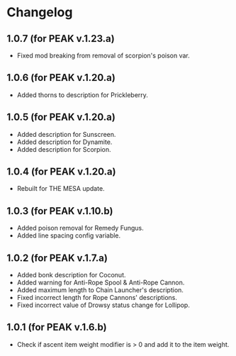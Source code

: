 # Changelog

## 1.0.7 (for PEAK v.1.23.a)
- Fixed mod breaking from removal of scorpion's poison var.

## 1.0.6 (for PEAK v.1.20.a)
- Added thorns to description for Prickleberry.

## 1.0.5 (for PEAK v.1.20.a)
- Added description for Sunscreen.
- Added description for Dynamite.
- Added description for Scorpion.

## 1.0.4 (for PEAK v.1.20.a)
- Rebuilt for THE MESA update.

## 1.0.3 (for PEAK v.1.10.b)
- Added poison removal for Remedy Fungus.
- Added line spacing config variable.

## 1.0.2 (for PEAK v.1.7.a)
- Added bonk description for Coconut.
- Added warning for Anti-Rope Spool & Anti-Rope Cannon.
- Added maximum length to Chain Launcher's description.
- Fixed incorrect length for Rope Cannons' descriptions.
- Fixed incorrect value of Drowsy status change for Lollipop.

## 1.0.1 (for PEAK v.1.6.b)
- Check if ascent item weight modifier is > 0 and add it to the item weight.
